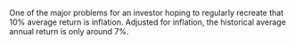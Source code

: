 
One of the major problems for an investor hoping to regularly recreate that 10% average return is inflation. Adjusted for inflation, the historical average annual return is only around 7%.
